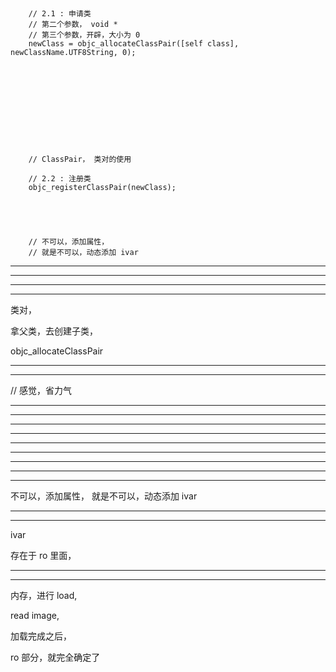 ```










    // 2.1 : 申请类
    // 第二个参数， void *
    // 第三个参数，开辟，大小为 0
    newClass = objc_allocateClassPair([self class], newClassName.UTF8String, 0);











    // ClassPair， 类对的使用

    // 2.2 : 注册类
    objc_registerClassPair(newClass);





    // 不可以，添加属性，
    // 就是不可以，动态添加 ivar

```



<hr>

<hr>


<hr>


<hr>

类对，

拿父类，去创建子类，

objc_allocateClassPair


<hr>



<hr>


// 感觉，省力气

<hr>


<hr>



<hr>






<hr>


<hr>



<hr>




<hr>


<hr>



<hr>


不可以，添加属性，
就是不可以，动态添加 ivar









<hr>



<hr>



ivar

存在于 ro 里面，






<hr>



<hr>






内存，进行 load, 


read image,

加载完成之后，


ro 部分，就完全确定了


